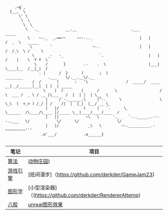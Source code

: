 ```
    .~q`,
  {__,  \
      \' \                                                          
       \  \                                                            
        \  \
         \  `._            __.__						.___         _____    
          \    ~-._  _.==~~     ~~--.._  					|   |       /  _  \   _____  
           \        '                  ~-.					|   |      /  /_\  \ /     \ 
            \      _-   -_                `.					|   |     /    |    \  Y Y  \
             \    /       }        .-    .  \					|___|     \____|__  /__|_|  /
              `. |      /  }      (       ;  \                         ________           .___    \/.__.__\/.__    
	        /  /       (       :   '\			      /  _____/  ____   __| _/______|__|  | |  | _____   
                 \    |  /        |      /       \                   /   \  ___ /  _ \ / __ |\___   /  |  | |  | \__  \  
                  |     /`-.______.\     |^-.      \                 \    \_\  (  <_> ) /_/ | /    /|  |  |_|  |__/ __ \_
                  |   |/           (     |   `.      \_                \______  /\____/\____ |/_____ \__|____/____(____  /
                  |   ||            ~\   \      '._    `-.._____..----..___   \/            \/      \/                 \/ 
                  |   |/             _\   \         ~-.__________.-~~~~~~~~~'''
                .o'___/            .o______}
				

```

|  笔记   |  项目  |
|------|------|
| [算法](https://github.com/derkder/leetcode) | [动物庄园](https://github.com/derkder/AnimalFarm)) |
| [游戏引擎](https://github.com/derkder/octanes-unity) | [纸间漫步]（https://github.com/derkder/GameJam23) |		
| [图形学](https://github.com/derkder/Graphics) | [小型渲染器]（(https://github.com/derkder/RendererAttemp) |
| [八股](https://github.com/derkder/plus-ultra) | [unreal图形效果](https://github.com/derkder/Graphics/tree/main/UnrealDemo) |
